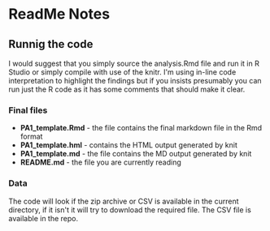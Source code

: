 # ReadMe Notes

## Runnig the code
I would suggest that you simply source the analysis.Rmd file and run it in R Studio or simply compile with use of the knitr. I'm using in-line code interpretation to highlight the findings but if you insists presumably you can run just the R code as it has some comments that should make it clear.

### Final files
* **PA1_template.Rmd** - the file contains the final markdown file in the Rmd format
* **PA1_template.hml** - contains the HTML output generated by knit
* **PA1_template.md** - the file contains the MD output generated by knit
* **README.md** - the file you are currently reading


### Data
The code will look if the zip archive or CSV is available in the current  directory, if it isn't it will try to download the required file. The CSV file is available in the repo.
